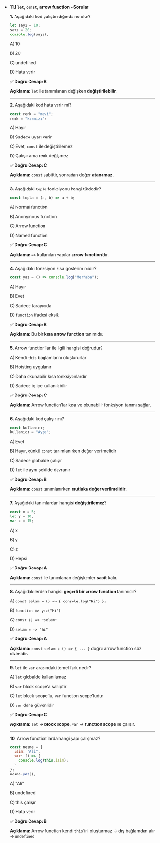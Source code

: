 - **11.1 `let`, `const`, arrow function - Sorular**
    
    **1.** Aşağıdaki kod çalıştırıldığında ne olur?
    
    ```jsx
    let sayı = 10;
    sayı = 20;
    console.log(sayı);
    ```
    
    A) 10
    
    B) 20
    
    C) undefined
    
    D) Hata verir
    
    ✅ **Doğru Cevap: B**
    
    **Açıklama:** `let` ile tanımlanan değişken **değiştirilebilir**.
    
    ---
    
    **2.** Aşağıdaki kod hata verir mi?
    
    ```jsx
    const renk = "mavi";
    renk = "kırmızı";
    ```
    
    A) Hayır
    
    B) Sadece uyarı verir
    
    C) Evet, `const` ile değiştirilemez
    
    D) Çalışır ama renk değişmez
    
    ✅ **Doğru Cevap: C**
    
    **Açıklama:** `const` sabittir, sonradan değer **atanamaz**.
    
    ---
    
    **3.** Aşağıdaki `topla` fonksiyonu hangi türdedir?
    
    ```jsx
    const topla = (a, b) => a + b;
    ```
    
    A) Normal function
    
    B) Anonymous function
    
    C) Arrow function
    
    D) Named function
    
    ✅ **Doğru Cevap: C**
    
    **Açıklama:** `=>` kullanılan yapılar **arrow function**’dır.
    
    ---
    
    **4.** Aşağıdaki fonksiyon kısa gösterim midir?
    
    ```jsx
    const yaz = () => console.log("Merhaba");
    ```
    
    A) Hayır
    
    B) Evet
    
    C) Sadece tarayıcıda
    
    D) `function` ifadesi eksik
    
    ✅ **Doğru Cevap: B**
    
    **Açıklama:** Bu bir **kısa arrow function** tanımıdır.
    
    ---
    
    **5.** Arrow function’lar ile ilgili hangisi doğrudur?
    
    A) Kendi `this` bağlamlarını oluştururlar
    
    B) Hoisting uygulanır
    
    C) Daha okunabilir kısa fonksiyonlardır
    
    D) Sadece iç içe kullanılabilir
    
    ✅ **Doğru Cevap: C**
    
    **Açıklama:** Arrow function’lar kısa ve okunabilir fonksiyon tanımı sağlar.
    
    ---
    
    **6.** Aşağıdaki kod çalışır mı?
    
    ```jsx
    const kullanıcı;
    kullanıcı = "Ayşe";
    ```
    
    A) Evet
    
    B) Hayır, çünkü `const` tanımlanırken değer verilmelidir
    
    C) Sadece globalde çalışır
    
    D) `let` ile aynı şekilde davranır
    
    ✅ **Doğru Cevap: B**
    
    **Açıklama:** `const` tanımlanırken **mutlaka değer verilmelidir**.
    
    ---
    
    **7.** Aşağıdaki tanımlardan hangisi **değiştirilemez**?
    
    ```jsx
    const x = 5;
    let y = 10;
    var z = 15;
    ```
    
    A) x
    
    B) y
    
    C) z
    
    D) Hepsi
    
    ✅ **Doğru Cevap: A**
    
    **Açıklama:** `const` ile tanımlanan değişkenler **sabit** kalır.
    
    ---
    
    **8.** Aşağıdakilerden hangisi **geçerli bir arrow function** tanımıdır?
    
    A) `const selam = () => { console.log("Hi") };`
    
    B) `function => yaz("Hi")`
    
    C) `const () => "selam"`
    
    D) `selam = -> "hi"`
    
    ✅ **Doğru Cevap: A**
    
    **Açıklama:** `const selam = () => { ... }` doğru arrow function söz dizimidir.
    
    ---
    
    **9.** `let` ile `var` arasındaki temel fark nedir?
    
    A) `let` globalde kullanılamaz
    
    B) `var` block scope’a sahiptir
    
    C) `let` block scope’lu, `var` function scope’ludur
    
    D) `var` daha güvenlidir
    
    ✅ **Doğru Cevap: C**
    
    **Açıklama:** `let` → **block scope**, `var` → **function scope** ile çalışır.
    
    ---
    
    **10.** Arrow function’larda hangi yapı çalışmaz?
    
    ```jsx
    const nesne = {
      isim: "Ali",
      yaz: () => {
        console.log(this.isim);
      }
    };
    nesne.yaz();
    ```
    
    A) "Ali"
    
    B) undefined
    
    C) this çalışır
    
    D) Hata verir
    
    ✅ **Doğru Cevap: B**
    
    **Açıklama:** Arrow function kendi `this`’ini oluşturmaz → dış bağlamdan alır → `undefined`